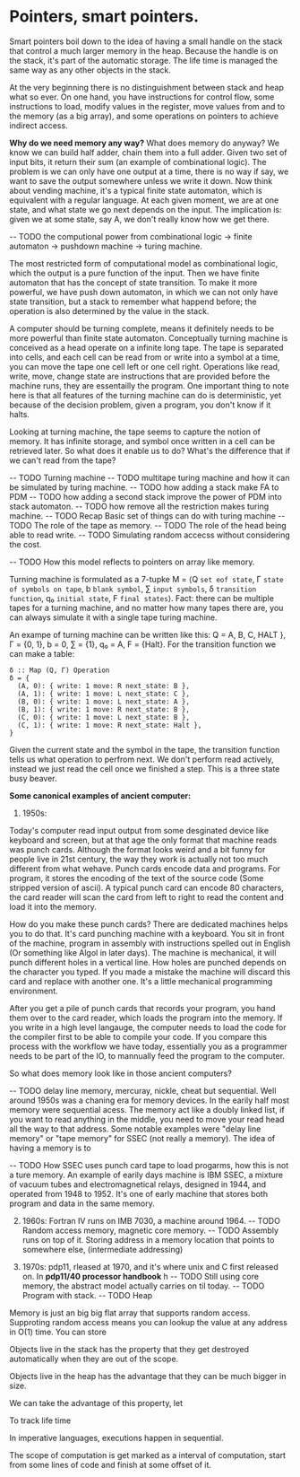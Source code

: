 # Pointers, smart pointers.

Smart pointers boil down to the idea of having a small handle on the stack that control a much larger memory in the heap. Because the handle is on the stack, it's part of the automatic storage. The life time is managed the same way as any other objects in the stack.

At the very beginning there is no distinguishment between stack and heap what so ever. On one hand, you have instructions for control flow, some instructions to load, modify values in the register, move values from and to the memory (as a big array), and some operations on pointers to achieve indirect access.


__Why do we need memory any way?__
What does memory do anyway? We know we can build half adder, chain them into a full adder. Given two set of input bits, it return their sum (an example of combinational logic). The problem is we can only have one output at a time, there is no way if say, we want to save the output somewhere unless we write it down. Now think about vending machine, it's a typical finite state automaton, which is equivalent with a regular language. At each given moment, we are at one state, and what state we go next depends on the input. The implication is: given we at some state, say A, we don't really know how we get there.

-- TODO the computional power from combinational logic -> finite automaton -> pushdown machine -> turing machine.


The most restricted form of computational model as combinational logic, which the output is a pure function of the input. Then we have finite automaton that has the concept of state transition. To make it more powerful, we have push down automaton, in which we can not only have state transition, but a stack to remember what happend before; the operation is also determined by the value in the stack.

A computer should be turning complete, means it definitely needs to be more powerful than finite state automaton. Conceptually turning machine is conceived as a head operate on a infinite long tape. The tape is separated into cells, and each cell can be read from or write into a symbol at a time, you can move the tape one cell left or one cell right. Operations like read, write, move, change state are instructions that are provided before the machine runs, they are essentailly the program. One important thing to note here is that all features of the turning machine can do is deterministic, yet because of the decision problem, given a program, you don't know if it halts.

Looking at turning machine, the tape seems to capture the notion of memory. It has infinite storage, and symbol once written in a cell can be retrieved later. So what does it enable us to do? What's the difference that if we can't read from the tape?

-- TODO Turning machine
-- TODO multitape turing machine and how it can be simulated by turing machine.
-- TODO how adding a stack make FA to PDM
-- TODO how adding a second stack improve the power of PDM into stack automaton.
-- TODO how remove all the restriction makes turing machine.
-- TODO Recap Basic set of things can do with turing machine
-- TODO The role of the tape as memory.
-- TODO The role of the head being able to read write.
-- TODO Simulating random accecss without considering the cost.

-- TODO How this model reflects to pointers on array like memory.

Turning machine is formulated as a 7-tupke M = ⟨Q `set eof state`, Γ `state of symbols on tape`, b `blank symbol`, ∑ `input symbols`, δ `transition function`, q₀ `initial state`, F `final states`⟩. Fact: there can be multiple tapes for a turning machine, and no matter how many tapes there are, you can always simulate it with a single tape turing machine.

An exampe of turning machine can be written like this: Q = A, B, C, HALT }, Γ = {0, 1}, b = 0, ∑ = {1}, q₀ = A, F = {Halt}. For the transition function we can make a table:

```
δ :: Map (Q, Γ) Operation
δ = {
  (A, 0): { write: 1 move: R next_state: B },
  (A, 1): { write: 1 move: L next_state: C },
  (B, 0): { write: 1 move: L next_state: A },
  (B, 1): { write: 1 move: R next_state: B },
  (C, 0): { write: 1 move: L next_state: B },
  (C, 1): { write: 1 move: R next_state: Halt },
}
```

Given the current state and the symbol in the tape, the transition function tells us what operation to perfrom next. We don't perform read actively, instead we just read the cell once we finished a step. This is a three state busy beaver.



__Some canonical examples of ancient computer:__
1. 1950s:

Today's computer read input output from some desginated device like keyboard and screen, but at that age the only format that machine reads was punch cards. Although the format looks weird and a bit funny for people live in 21st century, the way they work is actually not too much different from what wehave. Punch cards encode data and programs. For program, it stores the encoding of the text of the source code (Some stripped version of ascii). A typical punch card can encode 80 characters, the card reader will scan the card from left to right to read the content and load it into the memory.

How do you make these punch cards? There are dedicated machines helps you to do that. It's card punching machine with a keyboard. You sit in front of the machine, program in assembly with instructions spelled out in English (Or something like Algol in later days). The machine is mechanical, it will punch different holes in a vertical line. How holes are punched depends on the character you typed. If you made a mistake the machine will discard this card and replace with another one. It's a little mechanical programming environment.

After you get a pile of punch cards that records your program, you hand them over to the card reader, which loads the program into the memory. If you write in a high level langauge, the computer needs to load the code for the compiler first to be able to compile your code. If you compare this process with the workflow we have today, essentially you as a programmer needs to be part of the IO, to mannually feed the program to the computer.

So what does memory look like in those ancient computers?

-- TODO delay line memory, mercuray, nickle, cheat but sequential.
Well around 1950s was a chaning era for memory devices. In the earily half most memory were sequential acess. The memory act like a doubly linked list, if you want to read anything in the middle, you need to move your read head all the way to that address. Some notable examples were "delay line memory" or "tape memory" for SSEC (not really a memory). The idea of having a memory is to

-- TODO How SSEC uses punch card tape to load progarms, how this is not a ture memory.
An example of earily days machine is IBM SSEC, a mixture of vacuum tubes and electromagnetical relays, designed in 1944, and operated from 1948 to 1952. It's one of early machine that stores both program and data in the same memory.


2. 1960s: Fortran IV runs on IMB 7030, a machine around 1964.
-- TODO Random access memory, magnetic core memory.
-- TODO Assembly runs on top of it. Storing address in a memory location that points to somewhere else, (intermediate addressing)

4. 1970s: pdp11, rleased at 1970, and it's where unix and C first released on. In __pdp11/40 processor handbook__ h
-- TODO Still using core memory, the abstract model actually carries on til today.
-- TODO Program with stack.
-- TODO Heap

Memory is just an big big flat array that supports random access. Supproting random access means you can lookup the value at any address in O(1) time. You can store

Objects live in the stack has the property that they get destroyed automatically when they are out of the scope.

Objects live in the heap has the advantage that they can be much bigger in size.

We can take the advantage of this property, let

To track life time

In imperative languages, executions happen in sequential.

The scope of computation is get marked as a interval of computation, start from some lines of code and finish at some offset of it.
